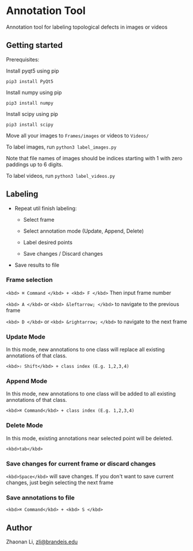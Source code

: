 # Annotation Tool
Annotation tool for labeling topological defects in images or videos

## Getting started
Prerequisites:

Install pyqt5 using pip
```
pip3 install PyQt5
```
Install numpy using pip
```
pip3 install numpy
```
Install scipy using pip
```
pip3 install scipy
```
Move all your images to ```Frames/images``` or videos to ```Videos/```

To label images, run ```python3 label_images.py```

Note that file names of images should be indices starting with 1 with zero paddings up to 6 digits.

To label videos, run ```python3 label_videos.py```

## Labeling

- Repeat util finish labeling:

  - Select frame
  
  - Select annotation mode (Update, Append, Delete)
  
  - Label desired points
  
  - Save changes / Discard changes
  
- Save results to file


### Frame selection
```<kbd> ⌘ Command </kbd> + <kbd> F </kbd>``` Then input frame number

```<kbd> A </kbd>``` or ```<kbd> &leftarrow; </kbd>``` to navigate to the previous frame

```<kbd> D </kbd>``` or ```<kbd> &rightarrow; </kbd>``` to navigate to the next frame

### Update Mode
In this mode, new annotations to one class will replace all existing annotations of that class.

```
<kbd>⇧ Shift</kbd> + class index (E.g. 1,2,3,4)
```
### Append Mode
In this mode, new annotations to one class will be added to all existing annotations of that class.
```
<kbd>⌘ Command</kbd> + class index (E.g. 1,2,3,4)
```
### Delete Mode
In this mode, existing annotations near selected point will be deleted.
```
<kbd>tab</kbd>
```
### Save changes for current frame or discard changes
```<kbd>Space</kbd>``` will save changes. 
If you don't want to save current changes, just begin selecting the next frame

### Save annotations to file
```
<kbd>⌘ Command</kbd> + <kbd> S </kbd>
```

## Author
Zhaonan Li, zli@brandeis.edu
